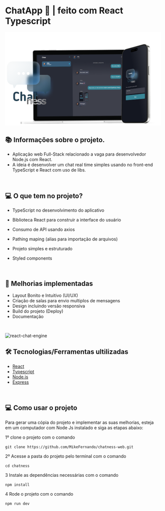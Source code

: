 # ChatApp 💙 | feito com React Typescript

<p align="left">
    <p align="left" >
        <img    
            alt="react-chat-engine" 
            src="./github/image1.png" 
        />
        </a>
    </p>
</p>

## 📚 Informações sobre o projeto.

- Aplicação web Full-Stack relacionado a vaga para desenvolvedor Node.js com React.
- A ideia é desenvolver um chat real time simples usando no front-end TypeScript e React com uso de libs.

&nbsp;

## 💻 O que tem no projeto?

- TypeScript no desenvolvimento do aplicativo
- Biblioteca React para construir a interface do usuário
- Consumo de API usando axios
- Pathing maping (alias para importação de arquivos)
- Projeto simples e estruturado
- Styled components

  &nbsp;

## 🚀 Melhorias implementadas

- Layout Bonito e Intuitivo (UI/UX)
- Criação de salas para envio multiplos de mensagens
- Design incluindo versão responsiva
- Build do projeto (Deploy)
- Documentação

&nbsp;

<p align="left">
    <p align="left" >
        <img    
            alt="react-chat-engine" 
            src="./github/image2.png" 
        />
        </a>
    </p>
</p>

## 🛠️ Tecnologias/Ferramentas ultilizadas

- [React](https://pt-br.reactjs.org/E)
- [Typescript](https://www.typescriptlang.org/)
- [Node.js](https://nodejs.org/en)
- [Express](https://expressjs.com/)

&nbsp;

## 💻 Como usar o projeto

Para gerar uma cópia do projeto e implementar as suas melhorias, esteja em um computador com Node Js instalado e siga as etapas abaixo:

1º clone o projeto com o comando

```
git clone https://github.com/MikeFernando/chatness-web.git
```

2º Acesse a pasta do projeto pelo terminal com o comando

```
cd chatness
```

3 Instale as dependências necessárias com o comando

```
npm install
```

4 Rode o projeto com o comando

```
npm run dev
```
